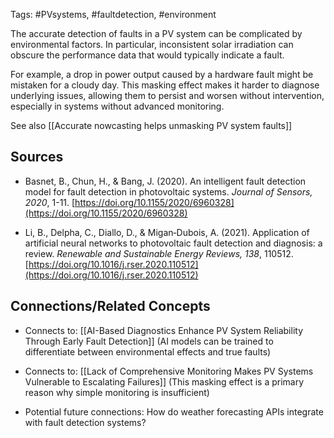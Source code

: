 Tags: #PVsystems, #faultdetection, #environment

The accurate detection of faults in a PV system can be complicated by environmental factors. 
In particular, inconsistent solar irradiation can obscure the performance data that would typically indicate a fault.

For example, a drop in power output caused by a hardware fault might be mistaken for a cloudy day. 
This masking effect makes it harder to diagnose underlying issues, allowing them to persist and worsen without intervention, especially in systems without advanced monitoring.

See also [[Accurate nowcasting helps unmasking PV system faults]]
## Sources

- Basnet, B., Chun, H., & Bang, J. (2020). An intelligent fault detection model for fault detection in photovoltaic systems. _Journal of Sensors, 2020_, 1-11. [https://doi.org/10.1155/2020/6960328](https://doi.org/10.1155/2020/6960328)
    
- Li, B., Delpha, C., Diallo, D., & Migan‐Dubois, A. (2021). Application of artificial neural networks to photovoltaic fault detection and diagnosis: a review. _Renewable and Sustainable Energy Reviews, 138_, 110512. [https://doi.org/10.1016/j.rser.2020.110512](https://doi.org/10.1016/j.rser.2020.110512)
    

## Connections/Related Concepts

- Connects to: [[AI-Based Diagnostics Enhance PV System Reliability Through Early Fault Detection]] (AI models can be trained to differentiate between environmental effects and true faults)
    
- Connects to: [[Lack of Comprehensive Monitoring Makes PV Systems Vulnerable to Escalating Failures]] (This masking effect is a primary reason why simple monitoring is insufficient)
    
- Potential future connections: How do weather forecasting APIs integrate with fault detection systems?